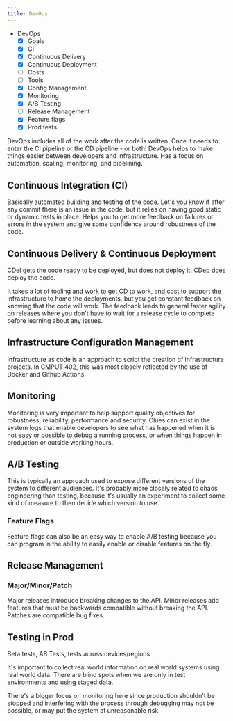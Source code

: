```yaml
---
title: DevOps
---
```


- DevOps
  - [x] Goals
  - [x] CI
  - [x] Continuous Delivery
  - [x] Continuous Deployment
  - [ ] Costs
  - [ ] Tools
  - [x] Config Management
  - [x] Monitoring
  - [x] A/B Testing
  - [ ] Release Management
  - [x] Feature flags
  - [x] Prod tests

DevOps includes all of the work after the code is written. Once it needs to
enter the CI pipeline or the CD pipeline - or both! DevOps helps to make things
easier between developers and infrastructure. Has a focus on automation,
scaling, monitoring, and pipelining.

## Continuous Integration (CI)

Basically automated building and testing of the code. Let's you know if after
any commit there is an issue in the code, but it relies on having good
static or dynamic tests in place. Helps you to get more feedback on failures
or errors in the system and give some confidence around robustness of the code.

## Continuous Delivery & Continuous Deployment

CDel gets the code ready to be deployed, but does not deploy it. CDep does
deploy the code.

It takes a lot of tooling and work to get CD to work, and cost to support the
infrastructure to home the deployments, but you get constant feedback on
knowing that the code will work. The feedback leads to general faster agility
on releases where you don't have to wait for a release cycle to complete before
learning about any issues.

## Infrastructure Configuration Management

Infrastructure as code is an approach to script the creation of infrastructure
projects. In CMPUT 402, this was most closely reflected by the use of Docker
and Github Actions.

## Monitoring

Monitoring is very important to help support quality objectives for robustness,
reliability, performance and security. Clues can exist in the system logs that
enable developers to see what has happened when it is not easy or possible to
debug a running process, or when things happen in production or outside
working hours.

## A/B Testing

This is typically an approach used to expose different versions of the system
to different audiences. It's probably more closely related to chaos engineering
than testing, because it's usually an experiment to collect some kind of measure
to then decide which version to use.

### Feature Flags

Feature flags can also be an easy way to enable A/B testing because you can
program in the ability to easily enable or disable features on the fly.

## Release Management

### Major/Minor/Patch

Major releases introduce breaking changes to the API. Minor releases add
features that must be backwards compatible without breaking the API. Patches are
compatible bug fixes.

## Testing in Prod

Beta tests, AB Tests, tests across devices/regions

It's important to collect real world information on real world systems using
real world data. There are blind spots when we are only in test environments and
using staged data.

There's a bigger focus on monitoring here since production shouldn't be stopped
and interfering with the process through debugging may not be possible, or may
put the system at unreasonable risk.
